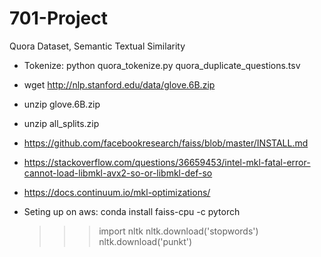 # 701-Project
Quora Dataset, Semantic Textual Similarity

* Tokenize: python quora_tokenize.py quora_duplicate_questions.tsv
* wget http://nlp.stanford.edu/data/glove.6B.zip 
* unzip glove.6B.zip 
* unzip all_splits.zip
* https://github.com/facebookresearch/faiss/blob/master/INSTALL.md
* https://stackoverflow.com/questions/36659453/intel-mkl-fatal-error-cannot-load-libmkl-avx2-so-or-libmkl-def-so
* https://docs.continuum.io/mkl-optimizations/


* Seting up on aws: conda install faiss-cpu -c pytorch
  >>> import nltk
  >>> nltk.download('stopwords')
  >>> nltk.download('punkt')
